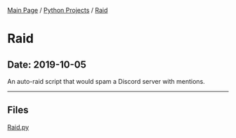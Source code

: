 [Main Page](/) / [Python Projects](/python) / [Raid](/python/2019-10-05_Raid)

# Raid

## Date: 2019-10-05

An auto-raid script that would spam a Discord server with mentions.

-----

## Files

[Raid.py](Raid.py)